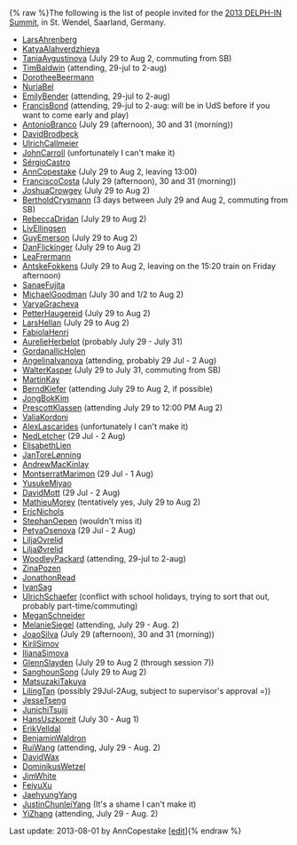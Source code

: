 {% raw %}The following is the list of people invited for the [2013 DELPH-IN
Summit](https://delph-in.github.io/docs/summits/SaarlandTop), in St. Wendel, Saarland, Germany.

- [LarsAhrenberg](/LarsAhrenberg)
- [KatyaAlahverdzhieva](/KatyaAlahverdzhieva)
- [TaniaAvgustinova](https://delph-in.github.io/docs/garage/TaniaAvgustinova) (July 29 to Aug 2, commuting
from SB)
- [TimBaldwin](https://delph-in.github.io/docs/garage/TimBaldwin) (attending, 29-jul to 2-aug)
- [DorotheeBeermann](/DorotheeBeermann)
- [NuriaBel](/NuriaBel)
- [EmilyBender](https://delph-in.github.io/docs/garage/EmilyBender) (attending, 29-jul to 2-aug)
- [FrancisBond](https://delph-in.github.io/docs/garage/FrancisBond) (attending, 29-jul to 2-aug: will be in
UdS before if you want to come early and play)
- [AntonioBranco](https://delph-in.github.io/docs/garage/AntonioBranco) (July 29 (afternoon), 30 and 31
(morning))
- [DavidBrodbeck](/DavidBrodbeck)
- [UlrichCallmeier](/UlrichCallmeier)
- [JohnCarroll](https://delph-in.github.io/docs/garage/JohnCarroll) (unfortunately I can't make it)
- [SérgioCastro](/S%C3%A9rgioCastro)
- [AnnCopestake](https://delph-in.github.io/docs/garage/AnnCopestake) (July 29 to Aug 2, leaving 13:00)
- [FranciscoCosta](https://delph-in.github.io/docs/garage/FranciscoCosta) (July 29 (afternoon), 30 and 31
(morning))
- [JoshuaCrowgey](https://delph-in.github.io/docs/garage/JoshuaCrowgey) (July 29 to Aug 2)
- [BertholdCrysmann](https://delph-in.github.io/docs/garage/BertholdCrysmann) (3 days between July 29 and Aug
2, commuting from SB)
- [RebeccaDridan](https://delph-in.github.io/docs/garage/RebeccaDridan) (July 29 to Aug 2)
- [LivEllingsen](/LivEllingsen)
- [GuyEmerson](https://delph-in.github.io/docs/garage/GuyEmerson) (July 29 to Aug 2)
- [DanFlickinger](https://delph-in.github.io/docs/garage/DanFlickinger) (July 29 to Aug 2)
- [LeaFrermann](/LeaFrermann)
- [AntskeFokkens](https://delph-in.github.io/docs/garage/AntskeFokkens) (July 29 to Aug 2, leaving on the
15:20 train on Friday afternoon)
- [SanaeFujita](/SanaeFujita)
- [MichaelGoodman](https://delph-in.github.io/docs/garage/MichaelGoodman) (July 30 and 1/2 to Aug 2)
- [VaryaGracheva](https://delph-in.github.io/docs/garage/VaryaGracheva)
- [PetterHaugereid](https://delph-in.github.io/docs/garage/PetterHaugereid) (July 29 to Aug 2)
- [LarsHellan](/LarsHellan) (July 29 to Aug 2)
- [FabiolaHenri](/FabiolaHenri)
- [AurelieHerbelot](/AurelieHerbelot) (probably July 29 - July 31)
- [GordanaIlicHolen](/GordanaIlicHolen)
- [AngelinaIvanova](https://delph-in.github.io/docs/garage/AngelinaIvanova) (attending, probably 29 Jul - 2
Aug)
- [WalterKasper](/WalterKasper) (July 29 to July 31, commuting from
SB)
- [MartinKay](/MartinKay)
- [BerndKiefer](https://delph-in.github.io/docs/garage/BerndKiefer) (attending July 29 to Aug 2, if possible)
- [JongBokKim](https://delph-in.github.io/docs/garage/JongBokKim)
- [PrescottKlassen](/PrescottKlassen) (attending July 29 to 12:00 PM
Aug 2)
- [ValiaKordoni](https://delph-in.github.io/docs/garage/ValiaKordoni)
- [AlexLascarides](https://delph-in.github.io/docs/garage/AlexLascarides) (unfortunately I can't make it)
- [NedLetcher](https://delph-in.github.io/docs/garage/NedLetcher) (29 Jul - 2 Aug)
- [ElisabethLien](/ElisabethLien)
- [JanToreLønning](/JanToreL%C3%B8nning)
- [AndrewMacKinlay](/AndrewMacKinlay)
- [MontserratMarimon](/MontserratMarimon) (29 Jul - 1 Aug)
- [YusukeMiyao](/YusukeMiyao)
- [DavidMott](https://delph-in.github.io/docs/garage/DavidMott) (29 Jul - 2 Aug)
- [MathieuMorey](/MathieuMorey) (tentatively yes, July 29 to Aug 2)
- [EricNichols](/EricNichols)
- [StephanOepen](https://delph-in.github.io/docs/garage/StephanOepen) (wouldn't miss it)
- [PetyaOsenova](https://delph-in.github.io/docs/garage/PetyaOsenova) (29 Jul - 2 Aug)
- [LiljaOvrelid](/LiljaOvrelid)
- [LiljaØvrelid](/Lilja%C3%98vrelid)
- [WoodleyPackard](/WoodleyPackard) (attending, 29-jul to 2-aug)
- [ZinaPozen](https://delph-in.github.io/docs/garage/ZinaPozen)
- [JonathonRead](/JonathonRead)
- [IvanSag](/IvanSag)
- [UlrichSchaefer](https://delph-in.github.io/docs/garage/UlrichSchaefer) (conflict with school holidays,
trying to sort that out, probably part-time/commuting)
- [MeganSchneider](/MeganSchneider)
- [MelanieSiegel](/MelanieSiegel) (attending, July 29 - Aug. 2)
- [JoaoSilva](https://delph-in.github.io/docs/garage/JoaoSilva) (July 29 (afternoon), 30 and 31 (morning))
- [KirilSimov](/KirilSimov)
- [IlianaSimova](/IlianaSimova)
- [GlennSlayden](https://delph-in.github.io/docs/garage/GlennSlayden) (July 29 to Aug 2 (through session 7))
- [SanghounSong](https://delph-in.github.io/docs/garage/SanghounSong) (July 29 to Aug 2)
- [MatsuzakiTakuya](/MatsuzakiTakuya)
- [LilingTan](https://delph-in.github.io/docs/garage/LilingTan) (possibly 29Jul-2Aug, subject to supervisor's
approval =))
- [JesseTseng](https://delph-in.github.io/docs/garage/JesseTseng)
- [JunichiTsujii](/JunichiTsujii)
- [HansUszkoreit](https://delph-in.github.io/docs/garage/HansUszkoreit) (July 30 - Aug 1)
- [ErikVelldal](https://delph-in.github.io/docs/garage/ErikVelldal)
- [BenjaminWaldron](https://delph-in.github.io/docs/garage/BenjaminWaldron)
- [RuiWang](/RuiWang) (attending, July 29 - Aug. 2)
- [DavidWax](/DavidWax)
- [DominikusWetzel](https://delph-in.github.io/docs/garage/DominikusWetzel)
- [JimWhite](https://delph-in.github.io/docs/garage/JimWhite)
- [FeiyuXu](https://delph-in.github.io/docs/garage/FeiyuXu)
- [JaehyungYang](/JaehyungYang)
- [JustinChunleiYang](https://delph-in.github.io/docs/garage/JustinChunleiYang) (It's a shame I can't make
it)
- [YiZhang](https://delph-in.github.io/docs/garage/YiZhang) (attending, July 29 - Aug. 2)

Last update: 2013-08-01 by AnnCopestake [[edit](https://github.com/delph-in/docs/wiki/SaarlandParticipants/_edit)]{% endraw %}